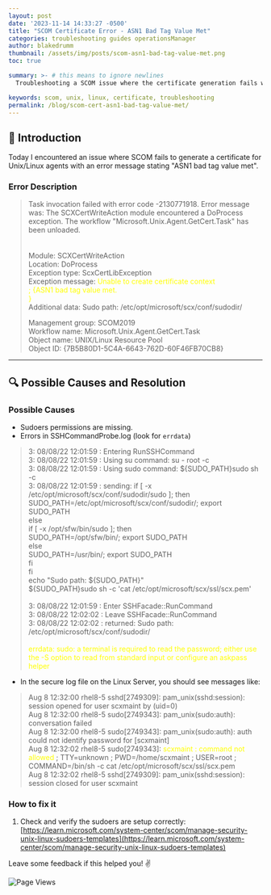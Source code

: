 ```yaml
---
layout: post
date: '2023-11-14 14:33:27 -0500'
title: "SCOM Certificate Error - ASN1 Bad Tag Value Met"
categories: troubleshooting guides operationsManager
author: blakedrumm
thumbnail: /assets/img/posts/scom-asn1-bad-tag-value-met.png
toc: true

summary: >- # this means to ignore newlines
  Troubleshooting a SCOM issue where the certificate generation fails with an ASN1 bad tag value met error. This guide provides steps to diagnose and resolve the issue.

keywords: scom, unix, linux, certificate, troubleshooting
permalink: /blog/scom-cert-asn1-bad-tag-value-met/
---
```

## :book: Introduction
Today I encountered an issue where SCOM fails to generate a certificate for Unix/Linux agents with an error message stating "ASN1 bad tag value met".

### Error Description
>Task invocation failed with error code -2130771918. Error message was: The SCXCertWriteAction module encountered a DoProcess exception. The workflow "Microsoft.Unix.Agent.GetCert.Task" has been unloaded. \
> \
> \
>Module: SCXCertWriteAction \
>Location: DoProcess \
>Exception type: ScxCertLibException \
>Exception message: <span style="color:yellow">Unable to create certificate context <br>
>; {ASN1 bad tag value met. <br>
>}
></span> \
>Additional data: Sudo path: /etc/opt/microsoft/scx/conf/sudodir/
>
>Management group: SCOM2019 \
>Workflow name: Microsoft.Unix.Agent.GetCert.Task \
>Object name: UNIX/Linux Resource Pool \
>Object ID: {7B5B80D1-5C4A-6643-762D-60F46FB70CB8}

---

## :mag: Possible Causes and Resolution
### Possible Causes
- Sudoers permissions are missing.
- Errors in SSHCommandProbe.log (look for `errdata`)
> 3: 08/08/22 12:01:59 : Entering RunSSHCommand \
> 3: 08/08/22 12:01:59 : Using su command:   su - root -c \
> 3: 08/08/22 12:01:59 : Using sudo command: ${SUDO_PATH}sudo sh -c \
> 3: 08/08/22 12:01:59 : sending: if [ -x /etc/opt/microsoft/scx/conf/sudodir/sudo ]; then \
>   SUDO_PATH=/etc/opt/microsoft/scx/conf/sudodir/; export SUDO_PATH \
> else \
>   if [ -x /opt/sfw/bin/sudo ]; then \
>     SUDO_PATH=/opt/sfw/bin/; export SUDO_PATH \
>   else \
>     SUDO_PATH=/usr/bin/; export SUDO_PATH \
>   fi \
> fi \
> echo "Sudo path: ${SUDO_PATH}" \
> ${SUDO_PATH}sudo sh -c 'cat /etc/opt/microsoft/scx/ssl/scx.pem' \
>  \
> 3: 08/08/22 12:01:59 : Enter SSHFacade::RunCommand \
> 3: 08/08/22 12:02:02 : Leave SSHFacade::RunCommand \
> 3: 08/08/22 12:02:02 : returned: Sudo path: /etc/opt/microsoft/scx/conf/sudodir/ \
>  \
> <span style="color:yellow">errdata: sudo: a terminal is required to read the password; either use the -S option to read from standard input or configure an askpass helper</span>
- In the secure log file on the Linux Server, you should see messages like:
>Aug  8 12:32:00 rhel8-5 sshd[2749309]: pam_unix(sshd:session): session opened for user scxmaint by (uid=0) \
>Aug  8 12:32:00 rhel8-5 sudo[2749343]: pam_unix(sudo:auth): conversation failed \
>Aug  8 12:32:00 rhel8-5 sudo[2749343]: pam_unix(sudo:auth): auth could not identify password for [scxmaint] \
>Aug  8 12:32:02 rhel8-5 sudo[2749343]: <span style="color:yellow">scxmaint : command not allowed</span> ; TTY=unknown ; PWD=/home/scxmaint ; USER=root ; COMMAND=/bin/sh -c cat /etc/opt/microsoft/scx/ssl/scx.pem \
>Aug  8 12:32:02 rhel8-5 sshd[2749309]: pam_unix(sshd:session): session closed for user scxmaint

### How to fix it
1. Check and verify the sudoers are setup correctly: \
[https://learn.microsoft.com/system-center/scom/manage-security-unix-linux-sudoers-templates](https://learn.microsoft.com/system-center/scom/manage-security-unix-linux-sudoers-templates)

Leave some feedback if this helped you! :v:

![Page Views](https://counter.blakedrumm.com/count/tag.svg?url=blakedrumm.com/blog/scom-cert-asn1-bad-tag-value-met/)

<!--
## Welcome to GitHub Pages
... [Remaining GitHub Pages content] ...
-->
